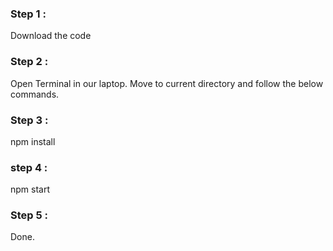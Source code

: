 ### Step 1 : 
Download the code 
### Step 2 : 
Open Terminal in our laptop. Move to current directory and follow the below commands.
### Step 3 : 
npm install
### step 4 : 
npm start
### Step 5 : 
Done.
